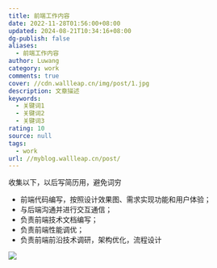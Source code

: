 ```yaml
---
title: 前端工作内容
date: 2022-11-28T01:56:00+08:00
updated: 2024-08-21T10:34:16+08:00
dg-publish: false
aliases:
  - 前端工作内容
author: Luwang
category: work
comments: true
cover: //cdn.wallleap.cn/img/post/1.jpg
description: 文章描述
keywords:
  - 关键词1
  - 关键词2
  - 关键词3
rating: 10
source: null
tags:
  - work
url: //myblog.wallleap.cn/post/
---
```


收集以下，以后写简历用，避免词穷

- 前端代码编写，按照设计效果图、需求实现功能和用户体验；
- 与后端沟通并进行交互通信；
- 负责前端技术文档编写；
- 负责前端性能调优；
- 负责前端前沿技术调研，架构优化，流程设计

![](https://cdn.wallleap.cn/img/pic/illustrtion/202211281358277.png)
